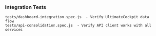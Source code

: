 ### Integration Tests

```
tests/dashboard-integration.spec.js  - Verify UltimateCockpit data flow
tests/api-consolidation.spec.js  - Verify API client works with all services
```
